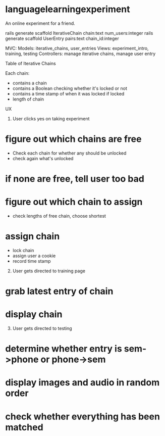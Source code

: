 languagelearningexperiment
==========================

An online experiment for a friend.

rails generate scaffold IterativeChain chain:text num_users:integer 
rails generate scaffold UserEntry pairs:text chain_id:integer

MVC:
Models: iterative_chains, user_entries
Views: experiment_intro, training, testing
Controllers: manage iterative chains, manage user entry

Table of Iterative Chains

Each chain:
- contains a chain
- contains a Boolean checking whether it's locked or not
- contains a time stamp of when it was locked if locked
- length of chain

UX

1. User clicks yes on taking experiment
# figure out which chains are free
- Check each chain for whether any should be unlocked
- check again what's unlocked
# if none are free, tell user too bad
# figure out which chain to assign
- check lengths of free chain, choose shortest
# assign chain
- lock chain
- assign user a cookie
- record time stamp

2. User gets directed to training page
# grab latest entry of chain
# display chain

3. User gets directed to testing
# determine whether entry is sem->phone or phone->sem
# display images and audio in random order
# check whether everything has been matched